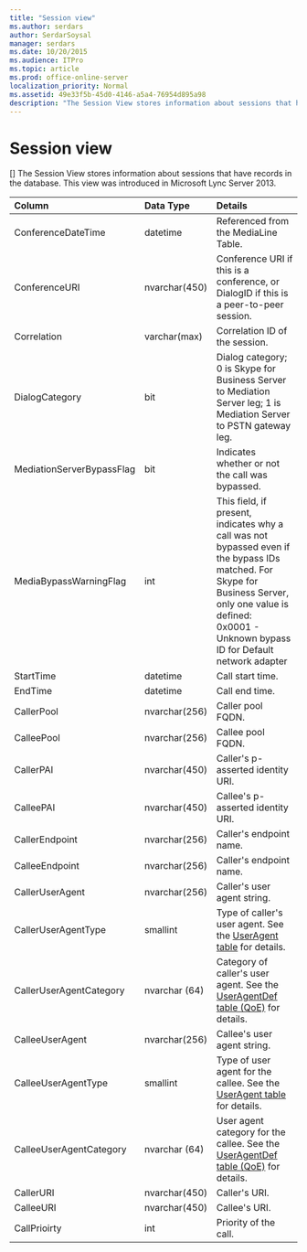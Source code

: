 ```yaml
---
title: "Session view"
ms.author: serdars
author: SerdarSoysal
manager: serdars
ms.date: 10/20/2015
ms.audience: ITPro
ms.topic: article
ms.prod: office-online-server
localization_priority: Normal
ms.assetid: 49e33f5b-45d0-4146-a5a4-76954d895a98
description: "The Session View stores information about sessions that have records in the database. This view was introduced in Microsoft Lync Server 2013."
---
```


# Session view
[]
The Session View stores information about sessions that have records in the database. This view was introduced in Microsoft Lync Server 2013.
  
|**Column**|**Data Type**|**Details**|
|:-----|:-----|:-----|
|ConferenceDateTime  <br/> |datetime  <br/> |Referenced from the MediaLine Table.  <br/> |
|ConferenceURI  <br/> |nvarchar(450)  <br/> |Conference URI if this is a conference, or DialogID if this is a peer-to-peer session.  <br/> |
|Correlation  <br/> |varchar(max)  <br/> |Correlation ID of the session.  <br/> |
|DialogCategory  <br/> |bit  <br/> |Dialog category; 0 is Skype for Business Server to Mediation Server leg; 1 is Mediation Server to PSTN gateway leg.  <br/> |
|MediationServerBypassFlag  <br/> |bit  <br/> |Indicates whether or not the call was bypassed.  <br/> |
|MediaBypassWarningFlag  <br/> |int  <br/> |This field, if present, indicates why a call was not bypassed even if the bypass IDs matched. For Skype for Business Server, only one value is defined:  <br/> 0x0001 - Unknown bypass ID for Default network adapter  <br/> |
|StartTime  <br/> |datetime  <br/> |Call start time.  <br/> |
|EndTime  <br/> |datetime  <br/> |Call end time.  <br/> |
|CallerPool  <br/> |nvarchar(256)  <br/> |Caller pool FQDN.  <br/> |
|CalleePool  <br/> |nvarchar(256)  <br/> |Callee pool FQDN.  <br/> |
|CallerPAI  <br/> |nvarchar(450)  <br/> |Caller's p-asserted identity URI.  <br/> |
|CalleePAI  <br/> |nvarchar(450)  <br/> |Callee's p-asserted identity URI.  <br/> |
|CallerEndpoint  <br/> |nvarchar(256)  <br/> |Caller's endpoint name.  <br/> |
|CalleeEndpoint  <br/> |nvarchar(256)  <br/> |Caller's endpoint name.  <br/> |
|CallerUserAgent  <br/> |nvarchar(256)  <br/> |Caller's user agent string.  <br/> |
|CallerUserAgentType  <br/> |smallint  <br/> |Type of caller's user agent. See the [UserAgent table](useragent.md) for details. <br/> |
|CallerUserAgentCategory  <br/> |nvarchar (64)  <br/> |Category of caller's user agent. See the [UserAgentDef table (QoE)](useragentdef-qoe.md) for details. <br/> |
|CalleeUserAgent  <br/> |nvarchar(256)  <br/> |Callee's user agent string.  <br/> |
|CalleeUserAgentType  <br/> |smallint  <br/> |Type of user agent for the callee. See the [UserAgent table](useragent.md) for details. <br/> |
|CalleeUserAgentCategory  <br/> |nvarchar (64)  <br/> |User agent category for the callee. See the [UserAgentDef table (QoE)](useragentdef-qoe.md) for details. <br/> |
|CallerURI  <br/> |nvarchar(450)  <br/> |Caller's URI.  <br/> |
|CalleeURI  <br/> |nvarchar(450)  <br/> |Callee's URI.  <br/> |
|CallPrioirty  <br/> |int  <br/> |Priority of the call.  <br/> |
   


